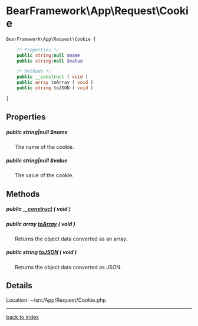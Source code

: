 # BearFramework\App\Request\Cookie

```php
BearFramework\App\Request\Cookie {

	/* Properties */
	public string|null $name
	public string|null $value

	/* Methods */
	public __construct ( void )
	public array toArray ( void )
	public string toJSON ( void )

}
```

## Properties

##### public string|null $name

&nbsp;&nbsp;&nbsp;&nbsp;&nbsp;&nbsp;The name of the cookie.

##### public string|null $value

&nbsp;&nbsp;&nbsp;&nbsp;&nbsp;&nbsp;The value of the cookie.

## Methods

##### public [__construct](bearframework.app.request.cookie.__construct.method.md) ( void )

##### public array [toArray](bearframework.app.request.cookie.toarray.method.md) ( void )

&nbsp;&nbsp;&nbsp;&nbsp;&nbsp;&nbsp;Returns the object data converted as an array.

##### public string [toJSON](bearframework.app.request.cookie.tojson.method.md) ( void )

&nbsp;&nbsp;&nbsp;&nbsp;&nbsp;&nbsp;Returns the object data converted as JSON.

## Details

Location: ~/src/App/Request/Cookie.php

---

[back to index](index.md)

